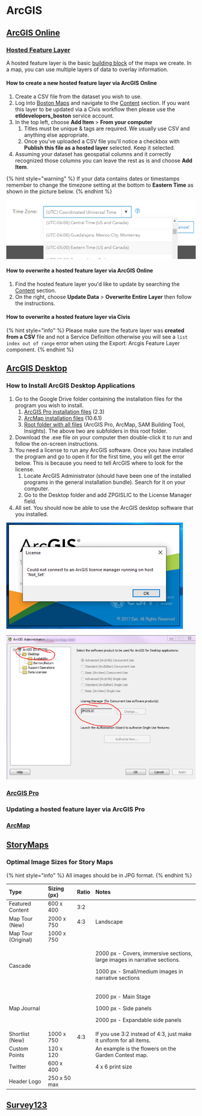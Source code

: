 # ArcGIS

## [ArcGIS Online](https://www.esri.com/en-us/arcgis/products/arcgis-online/overview)

### [Hosted Feature Layer](https://doc.arcgis.com/en/arcgis-online/manage-data/hosted-web-layers.htm)

A hosted feature layer is the basic [building block](https://doc.arcgis.com/en/arcgis-online/manage-data/data-in-online.htm) of the maps we create. In a map, you can use multiple layers of data to overlay information.

#### How to create a new hosted feature layer via ArcGIS Online

1. Create a CSV file from the dataset you wish to use.
2. Log into [Boston Maps](../../gis.md#boston-maps) and navigate to the [Content](https://boston.maps.arcgis.com/home/content.html) section. If you want this layer to be updated via a Civis workflow then please use the **etldevelopers\_boston** service account.
3. In the top left, choose **Add Item** &gt; **From your computer**
   1. Titles must be unique & tags are required. We usually use CSV and anything else appropriate.
   2. Once you've uploaded a CSV file you'll notice a checkbox with **Publish this file as a hosted layer** selected. Keep it selected.
4. Assuming your dataset has geospatial columns and it correctly recognized those columns you can leave the rest as is and choose **Add Item**.

{% hint style="warning" %}
If your data contains dates or timestamps remember to change the timezone setting at the bottom to **Eastern Time** as shown in the picture below.
{% endhint %}

![The default timezone in ArcGIS Online is UTC.](../../../.gitbook/assets/image%20%285%29.png)

#### How to overwrite a hosted feature layer via ArcGIS Online

1. Find the hosted feature layer you'd like to update by searching the [Content](https://boston.maps.arcgis.com/home/content.html) section.
2. On the right, choose **Update Data** &gt; **Overwrite Entire Layer** then follow the instructions.

#### How to overwrite a hosted feature layer via Civis

{% hint style="info" %}
Please make sure the feature layer was **created from a CSV** file and not a Service Definition otherwise you will see a `list index out of range` error when using the Export: Arcgis Feature Layer component.
{% endhint %}

## [ArcGIS Desktop](https://desktop.arcgis.com/en/)

### How to Install ArcGIS Desktop Applications

1. Go to the Google Drive folder containing the installation files for the program you wish to install.
   1. [ArcGIS Pro installation files](https://drive.google.com/open?id=1x_EyirfwqQvNVyJIVRfLMn47pzDO51-d) \(2.3\)
   2. [ArcMap installation files](https://drive.google.com/open?id=1TPNvd7fNpjxzFl4AdJ62vQW07DkrSArT) \(10.6.1\)
   3. [Root folder with all files](https://drive.google.com/drive/folders/0B5xorwVOSRdXTm1tZFhYVnJDWVk?usp=sharing) \(ArcGIS Pro, ArcMap, SAM Building Tool, Insights\). The above two are subfolders in this root folder.
2. Download the .exe file on your computer then double-click it to run and follow the on-screen instructions. 
3. You need a license to run any ArcGIS software. Once you have installed the program and go to open it for the first time, you will get the error below. This is because you need to tell ArcGIS where to look for the license.
   1. Locate ArcGIS Administrator \(should have been one of the installed programs in the general installation bundle\). Search for it on your computer.
   2. Go to the Desktop folder and add ZPGISLIC to the License Manager field.
4. All set. You should now be able to use the ArcGIS desktop software that you installed.

![](../../../.gitbook/assets/image%20%281%29.png)

![](../../../.gitbook/assets/image%20%282%29.png)

### [ArcGIS Pro](https://www.esri.com/en-us/arcgis/products/arcgis-pro/resources)

### Updating a hosted feature layer via ArcGIS Pro

### [ArcMap](https://desktop.arcgis.com/en/arcmap/)

## [StoryMaps](https://storymaps.arcgis.com/stories)

### Optimal Image Sizes for Story Maps

{% hint style="info" %}
All images should be in JPG format.
{% endhint %}

<table>
  <thead>
    <tr>
      <th style="text-align:left">Type</th>
      <th style="text-align:left">Sizing (px)</th>
      <th style="text-align:left">Ratio</th>
      <th style="text-align:left">Notes</th>
    </tr>
  </thead>
  <tbody>
    <tr>
      <td style="text-align:left">Featured Content</td>
      <td style="text-align:left">600 x 400</td>
      <td style="text-align:left">3:2</td>
      <td style="text-align:left"></td>
    </tr>
    <tr>
      <td style="text-align:left">Map Tour (New)</td>
      <td style="text-align:left">2000 x 750</td>
      <td style="text-align:left">4:3</td>
      <td style="text-align:left">Landscape</td>
    </tr>
    <tr>
      <td style="text-align:left">Map Tour (Original)</td>
      <td style="text-align:left">1000 x 750</td>
      <td style="text-align:left"></td>
      <td style="text-align:left"></td>
    </tr>
    <tr>
      <td style="text-align:left">Cascade</td>
      <td style="text-align:left"></td>
      <td style="text-align:left"></td>
      <td style="text-align:left">
        <p>2000 px - Covers, immersive sections, large images in narrative sections.</p>
        <p>1000 px - Small/medium images in narrative sections</p>
      </td>
    </tr>
    <tr>
      <td style="text-align:left">Map Journal</td>
      <td style="text-align:left"></td>
      <td style="text-align:left"></td>
      <td style="text-align:left">
        <p>2000 px - Main Stage</p>
        <p>1000 px - Side panels</p>
        <p>2000 px - Expandable side panels</p>
      </td>
    </tr>
    <tr>
      <td style="text-align:left">Shortlist (New)</td>
      <td style="text-align:left">1000 x 750</td>
      <td style="text-align:left">4:3</td>
      <td style="text-align:left">If you use 3:2 instead of 4:3, just make it uniform for all items.</td>
    </tr>
    <tr>
      <td style="text-align:left">Custom Points</td>
      <td style="text-align:left">120 x 120</td>
      <td style="text-align:left"></td>
      <td style="text-align:left">An example is the flowers on the Garden Contest map.</td>
    </tr>
    <tr>
      <td style="text-align:left">Twitter</td>
      <td style="text-align:left">600 x 400</td>
      <td style="text-align:left"></td>
      <td style="text-align:left">4 x 6 print size</td>
    </tr>
    <tr>
      <td style="text-align:left">Header Logo</td>
      <td style="text-align:left">250 x 50 max</td>
      <td style="text-align:left"></td>
      <td style="text-align:left"></td>
    </tr>
  </tbody>
</table>

## [Survey123](https://www.esri.com/en-us/arcgis/products/arcgis-survey123/overview)

